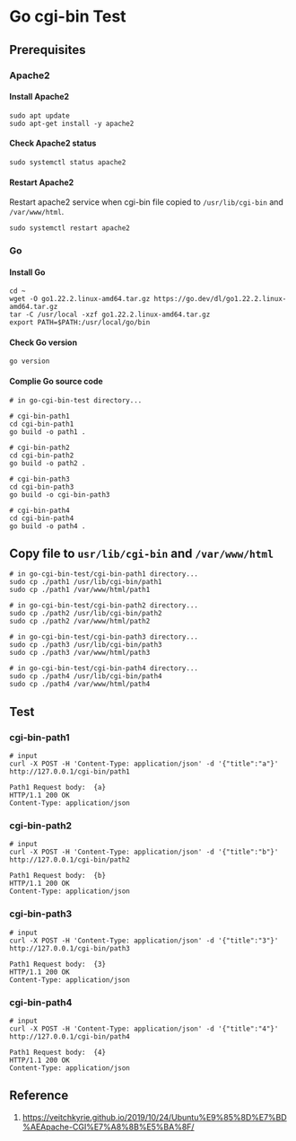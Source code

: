# Go cgi-bin Test

## Prerequisites

### Apache2

#### Install Apache2

```shell
sudo apt update
sudo apt-get install -y apache2
```

#### Check Apache2 status

```shell
sudo systemctl status apache2
```

#### Restart Apache2

Restart apache2 service when cgi-bin file copied to `/usr/lib/cgi-bin` and `/var/www/html`.

```shell
sudo systemctl restart apache2
```

### Go

#### Install Go

```shell
cd ~
wget -O go1.22.2.linux-amd64.tar.gz https://go.dev/dl/go1.22.2.linux-amd64.tar.gz
tar -C /usr/local -xzf go1.22.2.linux-amd64.tar.gz
export PATH=$PATH:/usr/local/go/bin
```

#### Check Go version

```shell
go version
```

#### Complie Go source code

```shell
# in go-cgi-bin-test directory...

# cgi-bin-path1
cd cgi-bin-path1
go build -o path1 .

# cgi-bin-path2
cd cgi-bin-path2
go build -o path2 .

# cgi-bin-path3
cd cgi-bin-path3
go build -o cgi-bin-path3

# cgi-bin-path4
cd cgi-bin-path4
go build -o path4 .
```

## Copy file to `usr/lib/cgi-bin` and `/var/www/html`

```shell
# in go-cgi-bin-test/cgi-bin-path1 directory...
sudo cp ./path1 /usr/lib/cgi-bin/path1
sudo cp ./path1 /var/www/html/path1

# in go-cgi-bin-test/cgi-bin-path2 directory...
sudo cp ./path2 /usr/lib/cgi-bin/path2
sudo cp ./path2 /var/www/html/path2

# in go-cgi-bin-test/cgi-bin-path3 directory...
sudo cp ./path3 /usr/lib/cgi-bin/path3
sudo cp ./path3 /var/www/html/path3

# in go-cgi-bin-test/cgi-bin-path4 directory...
sudo cp ./path4 /usr/lib/cgi-bin/path4
sudo cp ./path4 /var/www/html/path4
```

## Test

### cgi-bin-path1

```shell
# input
curl -X POST -H 'Content-Type: application/json' -d '{"title":"a"}' http://127.0.0.1/cgi-bin/path1
```

```text
Path1 Request body:  {a}
HTTP/1.1 200 OK
Content-Type: application/json
```

### cgi-bin-path2

```shell
# input
curl -X POST -H 'Content-Type: application/json' -d '{"title":"b"}' http://127.0.0.1/cgi-bin/path2
```

```text
Path1 Request body:  {b}
HTTP/1.1 200 OK
Content-Type: application/json
```

### cgi-bin-path3

```shell
# input
curl -X POST -H 'Content-Type: application/json' -d '{"title":"3"}' http://127.0.0.1/cgi-bin/path3
```

```text
Path1 Request body:  {3}
HTTP/1.1 200 OK
Content-Type: application/json
```

### cgi-bin-path4

```shell
# input
curl -X POST -H 'Content-Type: application/json' -d '{"title":"4"}' http://127.0.0.1/cgi-bin/path4
```

```text
Path1 Request body:  {4}
HTTP/1.1 200 OK
Content-Type: application/json
```

## Reference

1. https://veitchkyrie.github.io/2019/10/24/Ubuntu%E9%85%8D%E7%BD%AEApache-CGI%E7%A8%8B%E5%BA%8F/
